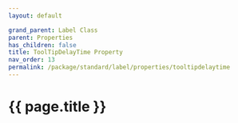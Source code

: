 ```yaml
---
layout: default

grand_parent: Label Class
parent: Properties
has_children: false
title: ToolTipDelayTime Property
nav_order: 13
permalink: /package/standard/label/properties/tooltipdelaytime
---
```

# {{ page.title }}
